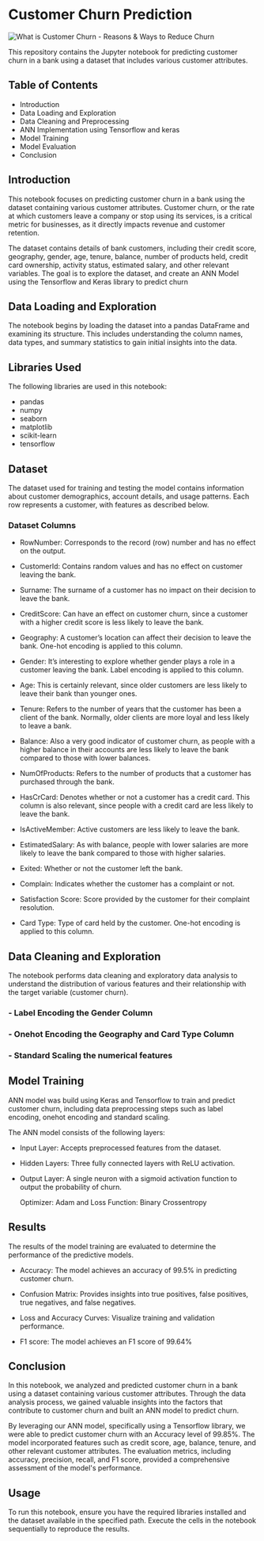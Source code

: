# Customer Churn Prediction

![What is Customer Churn - Reasons & Ways to Reduce Churn](https://www.cleartouch.in/wp-content/uploads/2022/11/Customer-Churn.png)

This repository contains the Jupyter notebook for predicting customer churn in a bank using a dataset that includes various customer attributes.

## Table of Contents
- Introduction
- Data Loading and Exploration
- Data Cleaning and Preprocessing
- ANN Implementation using Tensorflow and keras
- Model Training
- Model Evaluation
- Conclusion

## Introduction
This notebook focuses on predicting customer churn in a bank using the dataset containing various customer attributes. Customer churn, or the rate at which customers leave a company or stop using its services, is a critical metric for businesses, as it directly impacts revenue and customer retention.

The dataset contains details of bank customers, including their credit score, geography, gender, age, tenure, balance, number of products held, credit card ownership, activity status, estimated salary, and other relevant variables. The goal is to explore the dataset, and create an ANN Model using the Tensorflow and Keras library to predict churn

## Data Loading and Exploration
The notebook begins by loading the dataset into a pandas DataFrame and examining its structure. This includes understanding the column names, data types, and summary statistics to gain initial insights into the data.

## Libraries Used
The following libraries are used in this notebook:
- pandas
- numpy
- seaborn
- matplotlib
- scikit-learn
- tensorflow

## Dataset
The dataset used for training and testing the model contains information about customer demographics, account details, and usage patterns. Each row represents a customer, with features as described below.

### Dataset Columns

- RowNumber: Corresponds to the record (row) number and has no effect on the output.

- CustomerId: Contains random values and has no effect on customer leaving the bank.

- Surname: The surname of a customer has no impact on their decision to leave the bank.

- CreditScore: Can have an effect on customer churn, since a customer with a higher credit score is less likely to leave the bank.

- Geography: A customer’s location can affect their decision to leave the bank. One-hot encoding is applied to this column.

- Gender: It’s interesting to explore whether gender plays a role in a customer leaving the bank. Label encoding is applied to this column.

- Age: This is certainly relevant, since older customers are less likely to leave their bank than younger ones.

- Tenure: Refers to the number of years that the customer has been a client of the bank. Normally, older clients are more loyal and less likely to leave a bank.

- Balance: Also a very good indicator of customer churn, as people with a higher balance in their accounts are less likely to leave the bank compared to those with lower balances.

- NumOfProducts: Refers to the number of products that a customer has purchased through the bank.

- HasCrCard: Denotes whether or not a customer has a credit card. This column is also relevant, since people with a credit card are less likely to leave the bank.

- IsActiveMember: Active customers are less likely to leave the bank.

- EstimatedSalary: As with balance, people with lower salaries are more likely to leave the bank compared to those with higher salaries.

- Exited: Whether or not the customer left the bank.

- Complain: Indicates whether the customer has a complaint or not.

- Satisfaction Score: Score provided by the customer for their complaint resolution.

- Card Type: Type of card held by the customer. One-hot encoding is applied to this column.

## Data Cleaning and Exploration
The notebook performs data cleaning and exploratory data analysis to understand the distribution of various features and their relationship with the target variable (customer churn).
### - Label Encoding the Gender Column
### - Onehot Encoding the Geography and Card Type Column
### - Standard Scaling the numerical features

## Model Training
ANN model was build using Keras and Tensorflow to train and predict customer churn, including data preprocessing steps such as label encoding, onehot encoding and standard scaling.

The ANN model consists of the following layers:

- Input Layer: Accepts preprocessed features from the dataset.

- Hidden Layers: Three fully connected layers with ReLU activation.

- Output Layer: A single neuron with a sigmoid activation function to output the probability of churn.

  Optimizer: Adam and Loss Function: Binary Crossentropy

## Results
The results of the model training are evaluated to determine the performance of the predictive models.

- Accuracy: The model achieves an accuracy of 99.5% in predicting customer churn.

- Confusion Matrix: Provides insights into true positives, false positives, true negatives, and false negatives.

- Loss and Accuracy Curves: Visualize training and validation performance.

- F1 score: The model achieves an F1 score of 99.64%



## Conclusion
In this notebook, we analyzed and predicted customer churn in a bank using a dataset containing various customer attributes. Through the data analysis process, we gained valuable insights into the factors that contribute to customer churn and built an ANN model to predict churn.

By leveraging our ANN model, specifically using a Tensorflow library, we were able to predict customer churn with an Accuracy level of 99.85%. The model incorporated features such as credit score, age, balance, tenure, and other relevant customer attributes. The evaluation metrics, including accuracy, precision, recall, and F1 score, provided a comprehensive assessment of the model's performance.

## Usage
To run this notebook, ensure you have the required libraries installed and the dataset available in the specified path. Execute the cells in the notebook sequentially to reproduce the results.
